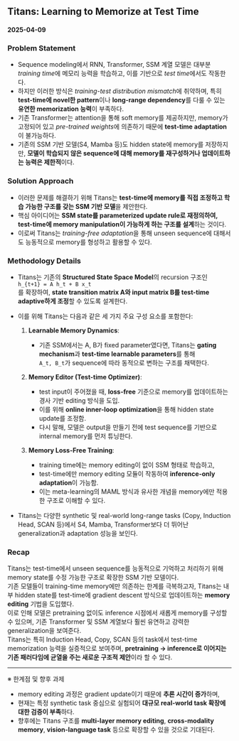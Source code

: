 ## Titans: Learning to Memorize at Test Time  
#### 2025-04-09

### Problem Statement
- Sequence modeling에서 RNN, Transformer, SSM 계열 모델은 대부분 *training time*에 메모리 능력을 학습하고, 이를 기반으로 *test time*에서도 작동한다.  
- 하지만 이러한 방식은 *training-test distribution mismatch*에 취약하며, 특히 **test-time에 novel한 pattern**이나 **long-range dependency**를 다룰 수 있는 **유연한 memorization 능력**이 부족하다.  
- 기존 Transformer는 attention을 통해 soft memory를 제공하지만, memory가 고정되어 있고 *pre-trained weights*에 의존하기 때문에 **test-time adaptation**이 불가능하다.  
- 기존의 SSM 기반 모델(S4, Mamba 등)도 hidden state에 memory를 저장하지만, **모델이 학습되지 않은 sequence에 대해 memory를 재구성하거나 업데이트하는 능력은 제한적**이다.

### Solution Approach
- 이러한 문제를 해결하기 위해 Titans는 **test-time에 memory를 직접 조정하고 학습 가능한 구조를 갖는 SSM 기반 모델**을 제안한다.
- 핵심 아이디어는 **SSM state를 parameterized update rule로 재정의하여, test-time에 memory manipulation이 가능하게 하는 구조를 설계**하는 것이다.
- 이로써 Titans는 *training-free adaptation*을 통해 unseen sequence에 대해서도 능동적으로 memory를 형성하고 활용할 수 있다.

### Methodology Details
- Titans는 기존의 **Structured State Space Model**의 recursion 구조인  
  `h_{t+1} = A h_t + B x_t`  
  를 확장하여, **state transition matrix A와 input matrix B를 test-time adaptive하게 조정**할 수 있도록 설계한다.
  
- 이를 위해 Titans는 다음과 같은 세 가지 주요 구성 요소를 포함한다:

  1. **Learnable Memory Dynamics**:  
     - 기존 SSM에서는 A, B가 fixed parameter였다면, Titans는 **gating mechanism**과 **test-time learnable parameters**를 통해  
       `A_t, B_t`가 sequence에 따라 동적으로 변하는 구조를 채택한다.

  2. **Memory Editor (Test-time Optimizer)**:  
     - test input이 주어졌을 때, **loss-free** 기준으로 memory를 업데이트하는 경사 기반 editing 방식을 도입.  
     - 이를 위해 **online inner-loop optimization**을 통해 hidden state update를 조정함.  
     - 다시 말해, 모델은 output을 만들기 전에 test sequence를 기반으로 internal memory를 먼저 튜닝한다.

  3. **Memory Loss-Free Training**:  
     - training time에는 memory editing이 없이 SSM 형태로 학습하고,  
     - test-time에만 memory editing 모듈이 작동하여 **inference-only adaptation**이 가능함.  
     - 이는 meta-learning의 MAML 방식과 유사한 개념을 memory에만 적용한 구조로 이해할 수 있다.

- Titans는 다양한 synthetic 및 real-world long-range tasks (Copy, Induction Head, SCAN 등)에서 S4, Mamba, Transformer보다 더 뛰어난 generalization과 adaptation 성능을 보인다.

### Recap
Titans는 test-time에서 unseen sequence를 능동적으로 기억하고 처리하기 위해 memory state를 수정 가능한 구조로 확장한 SSM 기반 모델이다.  
기존 모델들이 training-time memory에만 의존하는 한계를 극복하고자, Titans는 내부 hidden state를 test-time에 gradient descent 방식으로 업데이트하는 **memory editing** 기법을 도입했다.  
이로 인해 모델은 pretraining 없이도 inference 시점에서 새롭게 memory를 구성할 수 있으며, 기존 Transformer 및 SSM 계열보다 훨씬 유연하고 강력한 generalization을 보여준다.  
Titans는 특히 Induction Head, Copy, SCAN 등의 task에서 test-time memorization 능력을 실증적으로 보여주며, **pretraining → inference로 이어지는 기존 패러다임에 균열을 주는 새로운 구조적 제안**이라 할 수 있다.

---

※ 한계점 및 향후 과제
- memory editing 과정은 gradient update이기 때문에 **추론 시간이 증가**하며,  
- 현재는 특정 synthetic task 중심으로 실험되어 **대규모 real-world task 확장에 대한 검증이 부족**하다.  
- 향후에는 Titans 구조를 **multi-layer memory editing**, **cross-modality memory**, **vision-language task** 등으로 확장할 수 있을 것으로 기대된다.
